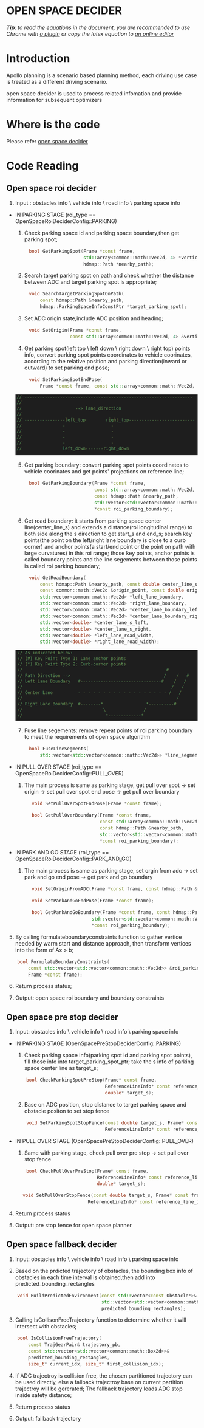# OPEN SPACE DECIDER

_**Tip**: to read the equations in the document, you are recommended to use Chrome with [a plugin](https://chrome.google.com/webstore/detail/tex-all-the-things/cbimabofgmfdkicghcadidpemeenbffn) or copy the latex equation to [an online editor](http://www.hostmath.com/)_

# Introduction

Apollo planning is a scenario based planning method, each driving use case is treated as a different driving scenario.

open space decider is used to process related infomation and provide information for subsequent optimizers 

# Where is the code

Please refer [open space decider](https://github.com/ApolloAuto/apollo/modules/planning/tasks/deciders/open_space_decider/open_space_roi_decider.cc)

# Code Reading

## Open space roi decider

1. Input : obstacles info \ vehicle info \ road info \ parking space info

- IN PARKING STAGE (roi_type == OpenSpaceRoiDeciderConfig::PARKING)

   1. Check parking space id and parking space boundary,then get parking spot;
   ```cpp
        bool GetParkingSpot(Frame *const frame,
                            std::array<common::math::Vec2d, 4> *vertices,
                            hdmap::Path *nearby_path);
   ```
   2. Search target parking spot on path and check whether the distance between ADC and target parking spot is appropriate;
   ```cpp
        void SearchTargetParkingSpotOnPath(
            const hdmap::Path &nearby_path,
            hdmap::ParkingSpaceInfoConstPtr *target_parking_spot);
   ``` 
   3. Set ADC origin state,include ADC position and heading;
   ```cpp
        void SetOrigin(Frame *const frame,
                       const std::array<common::math::Vec2d, 4> &vertices);
   ```

   4. Get parking spot(left top \ left down \ right down \ right top) points info, convert parking spot points coordinates to vehicle coorinates, according to the relative position and parking direction(inward or outward) to set parking end pose;

   ```cpp  
        void SetParkingSpotEndPose(
            Frame *const frame, const std::array<common::math::Vec2d, 4> &vertices);
   ```

   ![Diagram](images/open_space_decider_fig_2.png)   
  
   5. Get parking boundary: convert parking spot points coordinates to vehicle coorinates and get points' projections on reference line;
    
   ```cpp
        bool GetParkingBoundary(Frame *const frame,
                                const std::array<common::math::Vec2d, 4> &vertices,
                                const hdmap::Path &nearby_path,
                                std::vector<std::vector<common::math::Vec2d>>
                                *const roi_parking_boundary);
   ```
   6. Get road boundary: it starts from parking space center line(center_line_s) and extends a distance(roi longitudinal range) to both side along the s direction to get start_s and end_s; search key points(the point on the left/right lane boundary is close to a curb corner) and anchor points(a start/end point or the point on path with large curvatures) in this roi range; those key points, anchor points is called boundary points and the line segements between those points is called roi parking boundary; 
    
   ```cpp
        void GetRoadBoundary(
            const hdmap::Path &nearby_path, const double center_line_s,
            const common::math::Vec2d &origin_point, const double origin_heading,
            std::vector<common::math::Vec2d> *left_lane_boundary,
            std::vector<common::math::Vec2d> *right_lane_boundary,
            std::vector<common::math::Vec2d> *center_lane_boundary_left,
            std::vector<common::math::Vec2d> *center_lane_boundary_right,
            std::vector<double> *center_lane_s_left,
            std::vector<double> *center_lane_s_right,
            std::vector<double> *left_lane_road_width,
            std::vector<double> *right_lane_road_width);
   ```
   ![Diagram](images/open_space_roi_decider_fig_1.png)
  
   7. Fuse line segements: remove repeat points of roi parking boundary to meet the requirements of open space algorithm

   ```cpp
        bool FuseLineSegments(
            std::vector<std::vector<common::math::Vec2d>> *line_segments_vec);
   ```

- IN PULL OVER STAGE (roi_type == OpenSpaceRoiDeciderConfig::PULL_OVER) 
  
  1. The main process is same as parking stage, get pull over spot -> set origin -> set pull over spot end pose -> get pull over boundary 

  ```cpp 
        void SetPullOverSpotEndPose(Frame *const frame);
  ```

  ```cpp
        bool GetPullOverBoundary(Frame *const frame,
                                 const std::array<common::math::Vec2d, 4> &vertices,
                                 const hdmap::Path &nearby_path,
                                 std::vector<std::vector<common::math::Vec2d>>
                                 *const roi_parking_boundary);  
  ```                                                   

- IN PARK AND GO STAGE (roi_type == OpenSpaceRoiDeciderConfig::PARK_AND_GO)

  1. The main process is same as parking stage, set orgin from adc -> set park and go end pose -> get park and go boundary 

  ```cpp
        void SetOriginFromADC(Frame *const frame, const hdmap::Path &nearby_path);
  ```

  ```cpp
        void SetParkAndGoEndPose(Frame *const frame);
  ```

  ```cpp
        bool GetParkAndGoBoundary(Frame *const frame, const hdmap::Path &nearby_path,
                              std::vector<std::vector<common::math::Vec2d>>
                              *const roi_parking_boundary);
  ```

5. By calling formulateboundaryconstraints function to gather vertice needed by warm start and distance approach, then transform vertices into the form of Ax > b;

```cpp
    bool FormulateBoundaryConstraints(
        const std::vector<std::vector<common::math::Vec2d>> &roi_parking_boundary,
        Frame *const frame);
```

6. Return process status;

7. Output: open space roi boundary and boundary constraints 

## Open space pre stop decider

1. Input: obstacles info \ vehicle info \ road info \ parking space info

- IN PARKING STAGE (OpenSpacePreStopDeciderConfig::PARKING)
  1. Check parking space info(parking spot id and parking spot points), fill those info into target_parking_spot_ptr; take the s info of parking space center line as target_s;

  ```cpp
      bool CheckParkingSpotPreStop(Frame* const frame,
                                   ReferenceLineInfo* const reference_line_info,
                                   double* target_s);
  ```

  2. Base on ADC position, stop distance to target parking space and obstacle positon to set stop fence
    
  ```cpp
      void SetParkingSpotStopFence(const double target_s, Frame* const frame,
                                   ReferenceLineInfo* const reference_line_info);
  ```

- IN PULL OVER STAGE (OpenSpacePreStopDeciderConfig::PULL_OVER)
  1. Same with parking stage, check pull over pre stop -> set pull over stop fence

  ```cpp
      bool CheckPullOverPreStop(Frame* const frame,
                                ReferenceLineInfo* const reference_line_info,
                                double* target_s);
  ```

```cpp
      void SetPullOverStopFence(const double target_s, Frame* const frame,
                              ReferenceLineInfo* const reference_line_info);
```

4. Return process status

5. Output: pre stop fence for open space planner

## Open space fallback decider 
1. Input: obstacles info \ vehicle info \ road info \ parking space info

2. Based on the prdicted trajectory of obstacles, the bounding box info of obstacles in each time interval is obtained,then add into predicted_bounding_rectangles

```cpp
    void BuildPredictedEnvironment(const std::vector<const Obstacle*>& obstacles,
                                   std::vector<std::vector<common::math::Box2d>>&
                                   predicted_bounding_rectangles);
```

3. Calling IsCollisonFreeTrajectory function to determine whether it will intersect with obstacles;

```cpp
    bool IsCollisionFreeTrajectory(
        const TrajGearPair& trajectory_pb,
        const std::vector<std::vector<common::math::Box2d>>&
        predicted_bounding_rectangles,
        size_t* current_idx, size_t* first_collision_idx);
```

4. If ADC trajectroy is collision free, the chosen partitioned trajectory can be used directly, else a fallback trajectroy base on current partition trajectroy will be gererated;
   The fallback trajectory leads ADC stop inside safety distance;

5. Return process status    

6. Output: fallback trajectory